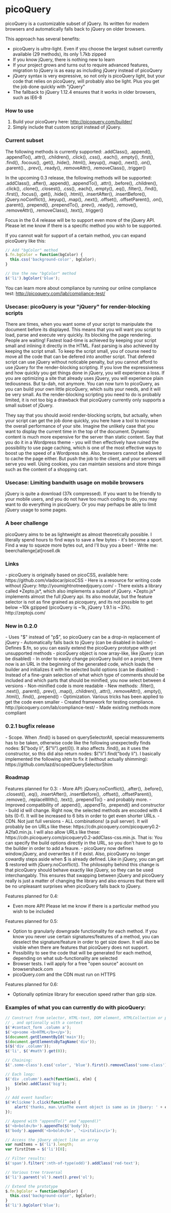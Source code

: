 # picoQuery

picoQuery is a customizable subset of jQuery. Its written for modern browsers and automatically falls back to jQuery on older browsers.

This approach has several benefits:
- picoQuery is <i>ultra</i>-light. Even if you choose the largest subset currently available (29 methods), its only 1.7kb zipped
- If you know jQuery, there is nothing new to learn
- If your project grows and turns out to require advanced features, migration to jQuery is as easy as including jQuery instead of picoQuery
- jQuery syntax is very expressive, so not only is picoQuery light, but your code that relies on picoQuery, will probably also be light. Plus you get the job done quickly with "jQuery"
- The fallback to jQuery 1.12.4 ensures that it works in older browsers, such as IE6-8

<h3>How to use</h3>

1. Build your picoQuery here: http://picoquery.com/builder/<br>
2. Simply include that custom script instead of jQuery.

<h3>Current subset</h3>
The following methods is currently supported: 
.addClass(), .append(), .appendTo(), .attr(), .children(), .click(), .css(), .each(), .empty(), .first(), .find(), .focous(), .get(), .hide(), .html(), .keyup(), .map(), .next(), .on(), .parent()., .prev(), .ready(), .removeAttr(), .removeClass(), .trigger()

In the upcoming 0.3 release, the following methods will be supported:
.addClass(), .after(), .append(), .appendTo(), .attr(), .before(), .children(), .click(), .clone(), .closest(), .css(), .each(), .empty(), .eq(), .filter(), .find(), .first(), .focus(), .get(), .hide(), .html(), .insertAfter(), .insertBefore(), jQuery.noConflict(), .keyup(), .map(), .next(), .offset(), .offsetParent(), .on(), .parent(), .prepend(), .prependTo(), .prev(), .ready(), .remove(), .removeAttr(), .removeClass(), .text(), .trigger()

Focus in the 0.4 release will be to support even more of the jQuery API. Please let me know if there is a specific method you wish to be supported.

If you cannot wait for support of a certain method, you can expand picoQuery like this:

```javascript
// Add "bgColor" method
$.fn.bgColor = function(bgColor) {
  this.css('background-color', bgColor);
}

// Use the new "bgColor" method
$('li').bgColor('blue');
```

You can learn more about compliance by running our online compliance test: http://picoquery.com/lab/compliance-test/



<h3>Usecase: picoQuery is your "jQuery" for render-blocking scripts</h3>
There are times, when you want some of your script to manipulate the document before its displayed. This means that you will want you script to load, parse and execute very quickly. Its blocking the page rendering. People are waiting! Fastest load-time is achieved by keeping your script small and inlining it directly in the HTML. Fast parsing is also achieved by keeping the script small. To keep the script small, you of course need to move all the code that can be defered into another script. That defered script can use jQuery without noticable penalty, but you cannot afford to use jQuery for the render-blocking scripting. If you love the expressiveness and how quickly you get things done in jQuery, you will experience a loss. If you are optimizing a site that already uses jQuery, you will experience plain tediousness. But ta-dah, not anymore. You can now turn to picoQuery, as you can build your own little picoQuery, which suits your needs, and it will be very small. As the render-blocking scripting you need to do is probably limited, it is not too big a drawback that picoQuery currently only supports a small subset of jQuery.

They say that you should avoid render-blocking scripts, but actually, when your script can get the job done quickly, you here have a tool to increase the overall performance of your site. Imagine the unlikely case that you want to display the current time in the top of the document. Dynamic content is much more expensive for the server than static content. Say that you do it in a Wordpress theme - you will then effectively have ruined the possibility to use page caching, which is one of the most effective ways to boost up the speed of a Wordpress site. Also, browsers cannot be allowed to cache the page either. But push the job to the client, and your servers will serve you well. Using cookies, you can maintain sessions and store things such as the content of a shopping cart.

<h3>Usecase: Limiting bandwith usage on mobile browsers</h3>
jQuery is quite a download (37k compressed). If you want to be friendly to your mobile users, and you do not have too much coding to do, you may want to do everything in picoQuery. Or you may perhaps be able to limit jQuery usage to some pages. 

<h3>A beer challenge</h3>
picoQuery aims to be as lightweight as almost theoretically possible. I literally spend hours to find ways to save a few bytes - it's become a sport. Find a way to squeze more bytes out, and I'll buy you a beer! - Write me: beerchallenge[at]rosell.dk

<h3>Links</h3>
- picoQuery is originally based on picoCSS, available here: https://github.com/vladocar/picoCSS
- Here is a resource for writing code without jQuery: http://youmightnotneedjquery.com/
- There exists a library called *Zepto.js*, which also implements a subset of jQuery. *Zepto.js* implements almost the full jQuery api. Its also modular, but the feature selector is not as fine grained as picoquery, and its not possible to get below ~10k gzipped (picoQuery is ~1k, jQuery 1.9.1 is ~37k). http://zeptojs.com/

<h3>New in 0.2.0</h3>
- Uses "$" instead of "p$", so picoQuery can be a drop-in replacement of jQuery
- Automatically falls back to jQuery (can be disabled in builder)
- Defines $.fn, so you can easily extend the picoQuery prototype with yet unsupported methods
- picoQuery object is now array-like, like jQuery (can be disabled)
- In order to easily change picoQuery build on a project, there now is an URL in the beginning of the generated code, which loads the builder and initializes it with he selected build options (can be disabled)
- Instead of a fine-grain selection of what which type of comments should be included and which parts that should be minified, you now select between 4 versions
- Non-minified code is more readable
- New methods: .filter(), .next(), .parent(), .prev(), .map(), .children(), .attr(), .removeAttr(), .empty(), .html(), .find(), .prepend()
- Optimization. Various tricks has been applied to get the code even smaller
- Created framework for testing compliance. http://picoquery.com/lab/compliance-test/
- Made existing methods more compliant

<h3>0.2.1 bugfix release</h3>
- Scope. When .find() is based on querySelectorAll, special meassurements has to be taken, otherwise code like the following unexpectedly finds nodes: $​("body li", $​("li"​)​.get​(0​)​). It also affects .find(), as it uses the constructor, so this did also return nodes: $​("li"​)​.find​("body li"​). I basically implemented the following shim to fix it (without actually shimming): https://github.com/lazd/scopedQuerySelectorShim


<h3>Roadmap</h3>
Features planned for 0.3:
- More API: jQuery.noConflict(), .after(), .before(), .closest(), .eq(), .insertAfter(), .insertBefore(), .offset(), .offsetParent(), .remove(), .replaceWith(), .text(), .prependTo() - and probably more.
- Improved compatibility of .append(), .appendTo, .prepend() and constructor
- build id will change. Right now, the selected methods are encoded with 4 bits (0-f). It will be increased to 6 bits in order to get even shorter URLs.
- CDN. Not just full versions - ALL combinations! (a pull server). It will probably be on URLs like these: https://cdn.picoquery.com/picoquery0.2-A2fa0.min.js. I will also allow URLs like these: https://cdn.picoquery.com/picoquery0.2-addClass-css.min.js. That is: You can specify the build options directly in the URL, so you don't have to go to the builder in order to add a feaure.
- picoQuery now defines window.jQuery, and overwrites it if it exist. Also, picoQuery no longer cowardly steps aside when $ is already defined. Like in jQuery, you can get $ restored with jQuery.noConflict(). The philosophy behind this change is that picoQuery should behave exactly like jQuery, so they can be used interchangably. This ensures that swapping between jQuery and picoQuery really is just a matter of changing the library and also ensures that there will be no unpleasant surprises when picoQuery falls back to jQuery.

Features planned for 0.4:
- Even more API! Please let me know if there is a particular method you wish to be included

Features planned for 0.5:
- Option to granularly downgrade functionality for each method. If you know you never use certain signatures/features of a method, you can deselect the signature/feature in order to get size down. It will also be visible when there are features that picoQuery does not support.
- Possibility to see the code that will be generated for each method, depending on what sub-functionality are selected
- Browser tests. I will apply for a free "open source" account on browsershack.com
- picoQuery.com and the CDN must run on HTTPS

Features planned for 0.6:
- Optionally optimize library for execution speed rather than gzip size.

<h3>Examples of what you can currently do with picoQuery:</h3>

```javascript
// Construct from selector, HTML-text, DOM element, HTMLCollection or picoQuery object (cloning)
// , and optionally with a context
$('#contact_form .column a');
$('<p>some <b>HTML</b></p>');
$(document.getElementById('main'));
$(document.getElementsByTagName('div'));
$($('div .column'));
$('li', $('#math').get(0));

// Chaining:
$('.some-class').css('color', 'blue').first().removeClass('some-class');

// Each loop:
$('div .column').each(function(i, elm) {
	$(elm).addClass('big');
})

// Add event handler:
$('#clickme').click(function(e) {
	alert('thanks, man.\n\nThe event object is same as in jQuery: ' + e);
});

// Append with "appendTo()" and "append()"
$('<b>bold</b>').appendTo($('body'));
$('body').append('<b>bold</b>', '<i>italic</i>');

// Access the jQuery object like an array
var numItems = $('li').length;
var firstItem = $('li')[0];

// Filter results:
$('span').filter(':nth-of-type(odd)').addClass('red-text');

// Various tree traversal
$('li').parent('ol').next().prev('ol');

// Extend the prototype
$.fn.bgColor = function(bgColor) {
  this.css('background-color', bgColor);
}
$('li').bgColor('blue');

```





